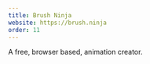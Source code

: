```yaml
---
title: Brush Ninja
website: https://brush.ninja
order: 11
---
```

A free, browser based, animation creator.